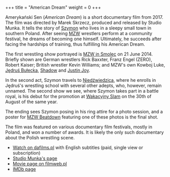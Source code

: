 +++
title = "American Dream"
weight = 0
+++

Amerykański Sen (_American Dream_) is a short documentary film from 2017. The film was directed by Marek Skrzecz, produced and released by Studio Munka.
It tells the story of [Szymon](@/w/szymon-siwiec.md) who lives in a sleepy small town in southern Poland. After seeing [MZW](@/o/mzw.md) wrestlers perform at a community festival, he dreams of becoming one himself. Ultimately, he succeeds after facing the hardships of training, thus fulfilling his American Dream.

The first wrestling show portrayed is [MZW in Smolec](@/e/mzw/2014-06-21-mzw-untitled.md) on 21 June 2014. Briefly shown are German wrestlers Rick Baxxter, Franz Engel (ZERO), Robert Kaiser; British wrestler Kevin Williams; and MZW's own Kowboj Luke, [Jędruś Bułecka](@/w/jedrus-bulecka.md), [Shadow](@/w/shadow.md) and [Justin Joy](@/w/justin-joy.md).

In the second act, Szymon travels to [Niedźwiedzica][niedzwiedzica-enwiki], where he enrolls in Jędruś's wrestling school with several other adepts, who, however, remain unnamed. The second show we see, where Szymon takes part in a battle royal, is his debut for the promotion at [Wakacyjny Slam](@/e/mzw/2014-08-30-mzw-wakacyjny-slam.md) on the 30th of August of the same year.

The ending sees Szymon posing in his ring attire for a photo session, and a poster for [MZW Beatdown](@/e/mzw/2016-05-14-mzw-beatdown.md) featuring one of these photos is the final shot.

The film was featured on various documentary film festivals, mostly in Poland, and won a number of awards. It is likely the only such documentary about the Polish wrestling scene.

* [Watch on dafilms.pl][dafilms] with English subtitles (paid, single view or subscription)
* [Studio Munka's page][studio-munka]
* [Movie page on filmweb.pl][filmweb]
* [IMDb page](https://www.imdb.com/title/tt7969896/)

[niedzwiedzica-enwiki]: https://en.wikipedia.org/wiki/Nied%C5%BAwiedzice,_Wa%C5%82brzych_County
[dafilms]: https://dafilms.pl/film/12807-amerykanski-sen
[studio-munka]: https://www.studiomunka.pl/pierwszy_dokument,12,809,Amerykanski-sen.html
[filmweb]: https://www.filmweb.pl/film/Ameryka%C5%84ski+sen-2016-788233
